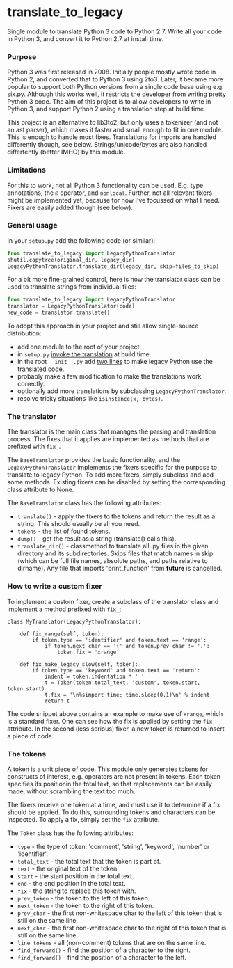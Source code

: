# translate_to_legacy

Single module to translate Python 3 code to Python 2.7. Write all your
code in Python 3, and convert it to Python 2.7 at install time.


### Purpose

Python 3 was first released in 2008. Initially people mostly wrote code
in Python 2, and converted that to Python 3 using 2to3. Later, it became
more popular to support both Python versions from a single code base
using e.g. six.py. Although this works well, it restricts the developer
from writing pretty Python 3 code. The aim of this project is to allow
developers to write in Python 3, and support Python 2 using a
translation step at build time.

This project is an alternative to lib3to2, but only uses a tokenizer
(and not an ast parser), which makes it faster and small enough to fit
in one module. This is enough to handle most fixes. Translations for
imports are handled differently though, see below. Strings/unicode/bytes
are also handled differtently (better IMHO) by this module.


### Limitations

For this to work, not all Python 3 functionality can be used. E.g. type
annotations, the `@` operator, and `nonlocal`. Further, not all relevant
fixers might be implemented yet, because for now I've focussed on what
I need. Fixers are easily added though (see below).


### General usage

In your `setup.py` add the following code (or similar):

```python
from translate_to_legacy import LegacyPythonTranslator
shutil.copytree(original_dir, legacy_dir)
LegacyPythonTranslator.translate_dir(legacy_dir, skip=files_to_skip)
``` 

For a bit more fine-grained control, here is how the translator class
can be used to translate strings from individual files:

```python
from translate_to_legacy import LegacyPythonTranslator
translator = LegacyPythonTranslator(code)
new_code = translator.translate()
```

To adopt this approach in your project and still allow single-source
distribution:
  
* add one module to the root of your project.
* in `setup.py`
  [invoke the translation](https://github.com/zoofIO/flexx/blob/master/setup.py#L56)
  at build time.
* in the root `__init__.py` add 
  [two lines](https://github.com/zoofIO/flexx/blob/master/flexx/__init__.py#L32-L33)
  to make legacy Python use the translated code.
* probably make a few modification to make the translations work correctly.
* optionally add more translations by subclassing `LegacyPythonTranslator`.
* resolve tricky situations like `isinstance(x, bytes)`.


### The translator

The translator is the main class that manages the parsing and
translation process. The fixes that it applies are implemented as
methods that are prefixed with `fix_`. 

The `BaseTranslator` provides the basic functionality, and the
`LegacyPythonTranslator` implements the fixers specific for the purpose
to translate to legacy Python. To add more fixers, simply subclass and
add some methods. Existing fixers can be disabled by setting the
corresponding class attribute to None.

The `BaseTranslator` class has the following attributes:
    
* `translate()` - apply the fixers to the tokens and return the result
  as a string. This should usually be all you need.
* `tokens` - the list of found tokens.
* `dump()` - get the result as a string (translate() calls this).
* `translate_dir()` - classmethod to translate all .py files in the given
  directory and its subdirectories. Skips files that match names
  in skip (which can be full file names, absolute paths, and paths
  relative to dirname). Any file that imports 'print_function'
  from __future__ is cancelled.


### How to write a custom fixer

To implement a custom fixer, create a subclass of the translator class and
implement a method prefixed with `fix_`:
    
```
class MyTranslator(LegacyPythonTranslator):
    
    def fix_range(self, token):
        if token.type == 'identifier' and token.text == 'range':
            if token.next_char == '(' and token.prev_char != '.':
                token.fix = 'xrange'
    
    def fix_make_legacy_slow(self, token):
        if token.type == 'keyword' and token.text == 'return':
            indent = token.indentation * ' '
            t = Token(token.total_text, 'custom', token.start, token.start)
            t.fix = '\n%simport time; time.sleep(0.1)\n' % indent
            return t
```

The code snippet above contains an example to make use of `xrange`,
which is a standard fixer. One can see how the fix is applied by setting
the `fix` attribute. In the second (less serious) fixer, a new token
is returned to insert a piece of code.


### The tokens

A token is a unit piece of code. This module only generates tokens for
constructs of interest, e.g. operators are not present in tokens. Each
token specifies its positionin the total text, so that replacements can
be easily made, without scrambling the text too much.

The fixers receive one token at a time, and must use it to determine
if a fix should be applied. To do this, surrounding tokens and
characters can be inspected. To apply a fix, simply set the `fix`
attribute.

The `Token` class has the following attributes:
    
* `type` - the type of token: 'comment', 'string', 'keyword',
  'number' or 'identifier'.
* `total_text` - the total text that the token is part of.
* `text` - the original text of the token.
* `start` - the start position in the total text.
* `end` - the end position in the total text.
* `fix` - the string to replace this token with.
* `prev_token` - the token to the left of this token.
* `next_token` - the token to the right of this token.
* `prev_char` - the first non-whitespace char to the left of this token
  that is still on the same line.
* `next_char` - the first non-whitespace char to the right of this token
  that is still on the same line.
* `line_tokens` - all (non-comment) tokens that are on the same line.
* `find_forward()` - find the position of a character to the right.
* `find_forward()` - find the position of a character to the left.
